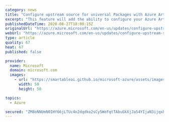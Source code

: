 ```yaml
---
category: news
title: "Configure upstream source for universal Packages with Azure Artifacts"
excerpt: "This feature will add the ability to configure your Azure Artifacts feeds to automatically download Universal Packages from upstream sources on demand."
publishedDateTime: 2020-08-27T18:00:15Z
originalUrl: "https://azure.microsoft.com/en-us/updates/configure-upstream-source-for-universal-packages-with-azure-artifacts/"
webUrl: "https://azure.microsoft.com/en-us/updates/configure-upstream-source-for-universal-packages-with-azure-artifacts/"
type: article
quality: 67
heat: 67
published: false

provider:
  name: Microsoft
  domain: microsoft.com
  images:
    - url: "https://smartableai.github.io/microsoft-azure/assets/images/organizations/microsoft.com-50x50.jpg"
      width: 50
      height: 50

topics:
  - Azure

secured: "ZM8oNNUmN0IHY66jLTUc4n2dqdko2sCy5WeFqtTAbuGkXjJa54YIjaN3ijqxhWiyx8pzQmzkTZD0B04CiOAqbKne2kqKHuwvCA++SmiYdlOXvkGLhD6ND595k00/YGXnl5vd1ic1yjMUR2FqJpgMHCv4UNCbGOIkd/N4qRDo7WOyqDpFkWyXaXpMMo/yzYiE9tyJ1vls2KxgTqQQwFV9VPqopfN26LuiUqu3y0EJbdFBhR7+CNVAe/MJyjkeF/riOI1SCaV7ewzQxu/kvirbZtYmU7CnDH+a/Cg1MN9Jy9fMAEodoAcBhiHqHbt/wBVnUBRP9LKaYlCbAkJiatTAIiyAsc39IsO1XIh4LP35n0c=;/72l/lLQ2g0e0Qg2vPoMFQ=="
---
```



